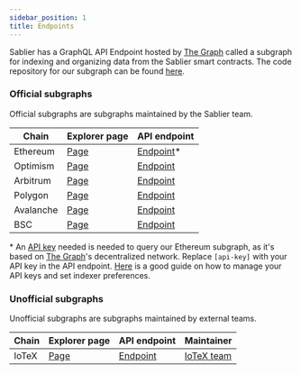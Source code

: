 ```yaml
---
sidebar_position: 1
title: Endpoints
---
```


Sablier has a GraphQL API Endpoint hosted by [The Graph](https://thegraph.com/docs/about/introduction#what-the-graph-is)
called a subgraph for indexing and organizing data from the Sablier smart contracts. The code repository for our
subgraph can be found [here](https://github.com/sablier-labs/subgraph).

### Official subgraphs

Official subgraphs are subgraphs maintained by the Sablier team.

| Chain     | Explorer page                                                                                  | API endpoint                                                                                                       |
| --------- | ---------------------------------------------------------------------------------------------- | ------------------------------------------------------------------------------------------------------------------ |
| Ethereum  | [Page](https://thegraph.com/explorer/subgraph?id=A5XzhYZ4muyRegVTYmwWbCbKWvD4LTWqac43CEGTEGdK) | [Endpoint](https://gateway.thegraph.com/api/[api-key]/subgraphs/id/A5XzhYZ4muyRegVTYmwWbCbKWvD4LTWqac43CEGTEGdK)\* |
| Optimism  | [Page](https://thegraph.com/hosted-service/subgraph/sablier-labs/sablier-optimism)             | [Endpoint](https://api.thegraph.com/subgraphs/name/sablier-labs/sablier-optimism)                                  |
| Arbitrum  | [Page](https://thegraph.com/hosted-service/subgraph/sablier-labs/sablier-arbitrum)             | [Endpoint](https://api.thegraph.com/subgraphs/name/sablier-labs/sablier-arbitrum)                                  |
| Polygon   | [Page](https://thegraph.com/hosted-service/subgraph/sablier-labs/sablier-matic)                | [Endpoint](https://api.thegraph.com/subgraphs/name/sablier-labs/sablier-matic)                                     |
| Avalanche | [Page](https://thegraph.com/hosted-service/subgraph/sablier-labs/sablier-avalanche)            | [Endpoint](https://api.thegraph.com/subgraphs/name/sablier-labs/sablier-avalanche)                                 |
| BSC       | [Page](https://thegraph.com/hosted-service/subgraph/sablier-labs/sablier-bsc)                  | [Endpoint](https://api.thegraph.com/subgraphs/name/sablier-labs/sablier-bsc)                                       |

\* An [API key](https://thegraph.com/docs/en/querying/managing-api-keys/) needed is needed to query our Ethereum
subgraph, as it's based on [The Graph](https://thegraph.com)'s decentralized network. Replace `[api-key]` with your API
key in the API endpoint. [Here](https://thegraph.com/docs/en/studio/managing-api-keys/) is a good guide on how to manage
your API keys and set indexer preferences.

### Unofficial subgraphs

Unofficial subgraphs are subgraphs maintained by external teams.

| Chain | Explorer page                                                 | API endpoint                                                              | Maintainer                                 |
| ----- | ------------------------------------------------------------- | ------------------------------------------------------------------------- | ------------------------------------------ |
| IoTeX | [Page](https://graph.mainnet.iotex.io/subgraphs/name/sablier) | [Endpoint](https://graph.mainnet.iotex.io/subgraphs/name/sablier/graphql) | [IoTeX team](https://twitter.com/iotex_io) |
